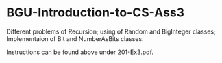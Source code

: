 # BGU-Introduction-to-CS-Ass3
Different problems of Recursion; using of Random and BigInteger classes; Implementaion of Bit and NumberAsBits classes.

Instructions can be found above under 201-Ex3.pdf.

